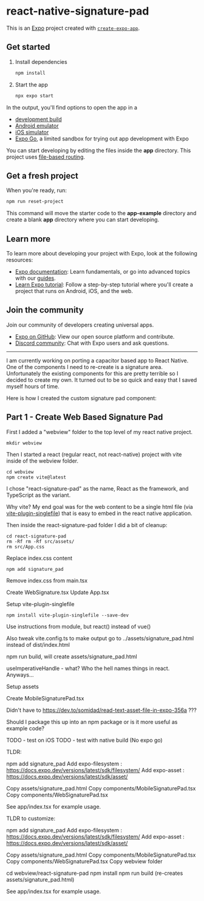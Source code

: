 # react-native-signature-pad

This is an [Expo](https://expo.dev) project created with [`create-expo-app`](https://www.npmjs.com/package/create-expo-app).

## Get started

1. Install dependencies

   ```bash
   npm install
   ```

2. Start the app

   ```bash
   npx expo start
   ```

In the output, you'll find options to open the app in a

- [development build](https://docs.expo.dev/develop/development-builds/introduction/)
- [Android emulator](https://docs.expo.dev/workflow/android-studio-emulator/)
- [iOS simulator](https://docs.expo.dev/workflow/ios-simulator/)
- [Expo Go](https://expo.dev/go), a limited sandbox for trying out app development with Expo

You can start developing by editing the files inside the **app** directory. This project uses [file-based routing](https://docs.expo.dev/router/introduction).

## Get a fresh project

When you're ready, run:

```bash
npm run reset-project
```

This command will move the starter code to the **app-example** directory and create a blank **app** directory where you can start developing.

## Learn more

To learn more about developing your project with Expo, look at the following resources:

- [Expo documentation](https://docs.expo.dev/): Learn fundamentals, or go into advanced topics with our [guides](https://docs.expo.dev/guides).
- [Learn Expo tutorial](https://docs.expo.dev/tutorial/introduction/): Follow a step-by-step tutorial where you'll create a project that runs on Android, iOS, and the web.

## Join the community

Join our community of developers creating universal apps.

- [Expo on GitHub](https://github.com/expo/expo): View our open source platform and contribute.
- [Discord community](https://chat.expo.dev): Chat with Expo users and ask questions.


-------------------




I am currently working on porting a capacitor based app to React Native. One of the components I need to re-create is a signature area. Unfortunately the existing components for this are pretty terrible so I decided to create my own. It turned out to be so quick and easy that I saved myself hours of time.

Here is how I created the custom signature pad component:

## Part 1 - Create Web Based Signature Pad

First I added a "webview" folder to the top level of my react native project.

```
mkdir webview
```

Then I started a react (regular react, not react-native) project with vite inside of the webview folder.

```
cd webview
npm create vite@latest
```

I chose "react-signature-pad" as the name, React as the framework, and TypeScript as the variant.

Why vite? My end goal was for the web content to be a single html file (via [vite-plugin-singlefile](https://www.npmjs.com/package/vite-plugin-singlefile)) that is easy to embed in the react native application.

Then inside the react-signature-pad folder I did a bit of cleanup:

```
cd react-signature-pad
rm -Rf rm -Rf src/assets/
rm src/App.css
```

Replace index.css content

```
npm add signature_pad
```


Remove index.css from main.tsx

Create WebSignature.tsx
Update App.tsx

Setup vite-plugin-singlefile

```
npm install vite-plugin-singlefile --save-dev
```

Use instructions from module, but react() instead of vue()

Also tweak vite.config.ts to make output go to ../assets/signature_pad.html instead of dist/index.html

npm run build, will create assets/signature_pad.html

useImperativeHandle - what? Who the hell names things in react. Anyways...

Setup assets

Create MobileSignaturePad.tsx

Didn't have to https://dev.to/somidad/read-text-asset-file-in-expo-356a ???


Should I package this up into an npm package or is it more useful as example code?


TODO - test on iOS
TODO - test with native build (No expo go)


TLDR:

npm add signature_pad
Add expo-filesystem : https://docs.expo.dev/versions/latest/sdk/filesystem/
Add expo-asset : https://docs.expo.dev/versions/latest/sdk/asset/

Copy assets/signature_pad.html
Copy components/MobileSignaturePad.tsx
Copy components/WebSignaturePad.tsx

See app/index.tsx for example usage.

TLDR to customize:

npm add signature_pad
Add expo-filesystem : https://docs.expo.dev/versions/latest/sdk/filesystem/
Add expo-asset : https://docs.expo.dev/versions/latest/sdk/asset/

Copy assets/signature_pad.html
Copy components/MobileSignaturePad.tsx
Copy components/WebSignaturePad.tsx
Copy webview folder

cd webview/react-signature-pad
npm install
npm run build (re-creates assets/signature_pad.html)

See app/index.tsx for example usage.
